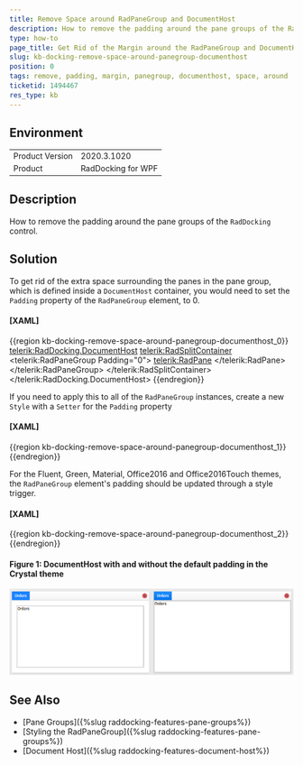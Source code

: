 ```yaml
---
title: Remove Space around RadPaneGroup and DocumentHost
description: How to remove the padding around the pane groups of the RadDocking control.
type: how-to
page_title: Get Rid of the Margin around the RadPaneGroup and DocumentHost
slug: kb-docking-remove-space-around-panegroup-documenthost
position: 0
tags: remove, padding, margin, panegroup, documenthost, space, around
ticketid: 1494467
res_type: kb
---
```


## Environment
<table>
	<tbody>
		<tr>
			<td>Product Version</td>
			<td>2020.3.1020</td>
		</tr>
		<tr>
			<td>Product</td>
			<td>RadDocking for WPF</td>
		</tr>
	</tbody>
</table>

## Description

How to remove the padding around the pane groups of the `RadDocking` control.

## Solution

To get rid of the extra space surrounding the panes in the pane group, which is defined inside a `DocumentHost` container, you would need to set the `Padding` property of the `RadPaneGroup` element, to 0. 

#### __[XAML]__

{{region kb-docking-remove-space-around-panegroup-documenthost_0}}
	<telerik:RadDocking.DocumentHost>
	    <telerik:RadSplitContainer>
	        <telerik:RadPaneGroup Padding="0">
	            <telerik:RadPane>
	                <ScrollViewer/>
	            </telerik:RadPane>
	        </telerik:RadPaneGroup>
	    </telerik:RadSplitContainer>
	</telerik:RadDocking.DocumentHost>
{{endregion}}

If you need to apply this to all of the `RadPaneGroup` instances, create a new `Style` with a `Setter` for the `Padding` property

#### __[XAML]__
{{region kb-docking-remove-space-around-panegroup-documenthost_1}}
	<!-- If you're using the NoXaml binaries, you need to base the custom style on the default one for the control, like so:
	<Style TargetType="telerik:RadPaneGroup" BasedOn="{StaticResource RadPaneGroupStyle}"> -->
	<Style TargetType="telerik:RadPaneGroup">
	    <Setter Property="Padding" Value="0" />
	</Style>
{{endregion}}

For the Fluent, Green, Material, Office2016 and Office2016Touch themes, the `RadPaneGroup` element's padding should be updated through a style trigger.

#### __[XAML]__
{{region kb-docking-remove-space-around-panegroup-documenthost_2}}
	<!-- If you're using the NoXaml binaries, you need to base the custom style on the default one for the control, like so:
	<Style TargetType="telerik:RadPaneGroup" BasedOn="{StaticResource RadPaneGroupStyle}"> -->
	<Style TargetType="telerik:RadPaneGroup">
	    <Style.Triggers>
	        <Trigger Property="IsInDocumentHost" Value="True">
	            <Setter Property="Padding" Value="0" />
	        </Trigger>
	    </Style.Triggers>
	</Style>
{{endregion}}

#### Figure 1: DocumentHost with and without the default padding in the Crystal theme

![DocumentHost with and without the default padding in the Crystal theme](images/kb-docking-remove-space-around-panegroup-documenthost.png)

## See Also

* [Pane Groups]({%slug raddocking-features-pane-groups%})
* [Styling the RadPaneGroup]({%slug raddocking-features-pane-groups%})
* [Document Host]({%slug raddocking-features-document-host%})